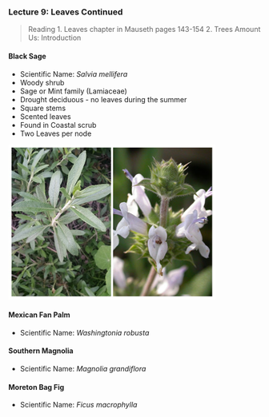 ### Lecture 9: Leaves Continued
> Reading
1\. Leaves chapter in Mauseth pages 143-154
2\. Trees Amount Us: Introduction

#### Black Sage
+ Scientific Name: _Salvia mellifera_
+ Woody shrub
+ Sage or Mint family (Lamiaceae)
+ Drought deciduous - no leaves during the summer
+ Square stems
+ Scented leaves
+ Found in Coastal scrub
+ Two Leaves per node

![Black Sage Flower and Leaves](/assets/black_sage_flower_leaves.PNG)

#### Mexican Fan Palm
+ Scientific Name: _Washingtonia robusta_

#### Southern Magnolia
+ Scientific Name: _Magnolia grandiflora_

#### Moreton Bag Fig
+ Scientific Name: _Ficus macrophylla_